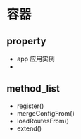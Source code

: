 # 容器
## property
- app             应用实例
- 

## method_list
- register()            
- mergeConfigFrom()     
- loadRoutesFrom()      
- extend()